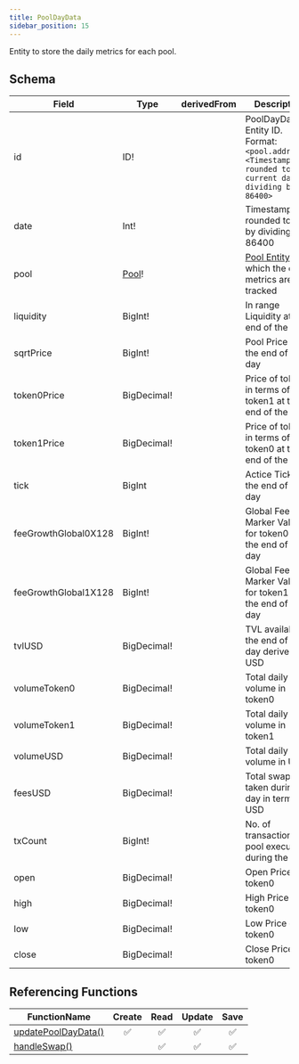 ```yaml
---
title: PoolDayData
sidebar_position: 15
---
```


Entity to store the daily metrics for each pool.

## Schema
|Field|Type|derivedFrom|Description|
|-|-|-|-|
|id | ID! | | PoolDayData Entity ID. Format: `<pool.address>-<Timestamp rounded to current day by dividing by 86400>` |
|date | Int! | | Timestamp rounded to hour by dividing by 86400 |
|pool | [Pool](./pool)! | | [Pool Entity](./pool) for which the daily metrics are tracked |
|liquidity | BigInt! | | In range Liquidity at the end of the day |
|sqrtPrice | BigInt! | | Pool Price at the end of the day |
|token0Price | BigDecimal! | | Price of token0 in terms of token1 at the end of the day |
|token1Price | BigDecimal! | | Price of token1 in terms of token0 at the end of the day |
|tick | BigInt | | Actice Tick at the end of the day |
|feeGrowthGlobal0X128 | BigInt! | | Global Fee Marker Value for token0 at the end of the day |
|feeGrowthGlobal1X128 | BigInt! | | Global Fee Marker Value for token1 at the end of the day |
|tvlUSD | BigDecimal! | | TVL available at the end of the day derived in USD |
|volumeToken0 | BigDecimal! | | Total daily volume in token0 |
|volumeToken1 | BigDecimal! | | Total daily volume in token1 |
|volumeUSD | BigDecimal! | | Total daily volume in USD |
|feesUSD | BigDecimal! | | Total swap fee taken during the day in terms of USD |
|txCount | BigInt! | | No. of transactions in pool executed during the day |
|open | BigDecimal! | | Open Price of token0 |
|high | BigDecimal! | | High Price of token0 |
|low | BigDecimal! | | Low Price of token0 |
|close | BigDecimal! | | Close Price of token0 |

## Referencing Functions

|FunctionName|Create|Read|Update|Save|
|-|-|-|-|-|
|[updatePoolDayData()](../functions-n-handlers/utils/intervalUpdates.ts#updatepooldaydata)|<center>:white_check_mark:</center>|<center>:white_check_mark:</center>|<center>:white_check_mark:</center>|<center>:white_check_mark:</center>|
|[handleSwap()](../functions-n-handlers/mappings/core.ts#handleswap)||<center>:white_check_mark:</center>|<center>:white_check_mark:</center>|<center>:white_check_mark:</center>|
